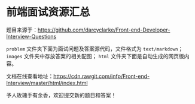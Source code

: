 前端面试资源汇总
===================

题目来源于：https://github.com/darcyclarke/Front-end-Developer-Interview-Questions


`problem` 文件夹下面为面试问题及答案源代码，文件格式为 `text/markdown`；
`images` 文件夹中存放答案的相关配图；
`html` 文件夹下面是自动生成的网页版内容。

文档在线查看地址：https://cdn.rawgit.com/infp/Front-end-Interview/master/html/index.html


予人玫瑰手有余香，欢迎提交新的题目和答案！
